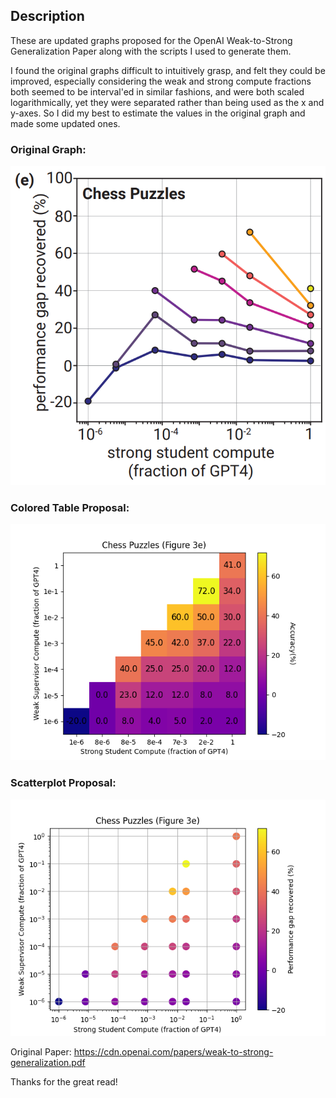 ## Description 
These are updated graphs proposed for the OpenAI Weak-to-Strong Generalization Paper along with the scripts I used to generate them. 

I found the original graphs difficult to intuitively grasp, and felt they could be improved, especially considering the weak and strong compute fractions both seemed to be interval'ed in similar fashions, and were both scaled logarithmically, yet they were separated rather than being used as the x and y-axes. So I did my best to estimate the values in the original graph and made some updated ones.

### Original Graph:
![Original Graph](original_graph.png)

### Colored Table Proposal:
![Colored Table](table_colored.png)

### Scatterplot Proposal:
![Scatterplot](scatterplot_simple.png)

Original Paper: https://cdn.openai.com/papers/weak-to-strong-generalization.pdf

Thanks for the great read!